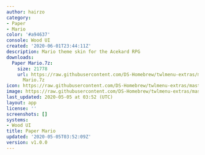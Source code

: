 ```yaml
---
author: hairzo
category:
- Paper
- Mario
color: '#a94637'
console: Wood UI
created: '2020-06-01T23:44:11Z'
description: Mario theme skin for the Acekard RPG
downloads:
  Paper Mario.7z:
    size: 21778
    url: https://raw.githubusercontent.com/DS-Homebrew/twlmenu-extras/master/_nds/TWiLightMenu/akmenu/themes/Paper
      Mario.7z
icon: https://raw.githubusercontent.com/DS-Homebrew/twlmenu-extras/master/_nds/TWiLightMenu/akmenu/themes/meta/Paper%20Mario/icon.png
image: https://raw.githubusercontent.com/DS-Homebrew/twlmenu-extras/master/_nds/TWiLightMenu/akmenu/themes/meta/Paper%20Mario/icon.png
last_updated: 2020-05-05 at 03:52 (UTC)
layout: app
license: ''
screenshots: []
systems:
- Wood UI
title: Paper Mario
updated: '2020-05-05T03:52:09Z'
version: v1.0.0
---
```

